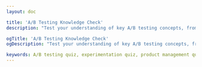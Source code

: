 ```yaml
---
layout: doc

title: 'A/B Testing Knowledge Check'
description: "Test your understanding of key A/B testing concepts, from hypothesis and design to analysis and interpretation. Solidify your learning and prove your mastery!"

ogTitle: 'A/B Testing Knowledge Check'
ogDescription: "Test your understanding of key A/B testing concepts, from hypothesis and design to analysis and interpretation. Solidify your learning and prove your mastery!"

keywords: A/B testing quiz, experimentation quiz, product management quiz, CRO quiz, hypothesis testing, statistical significance quiz
---
```

<script setup>
import ABTestingQuiz from '../../components/course-elements/quiz/ABTestingQuiz.vue'
</script>

<ABTestingQuiz />

